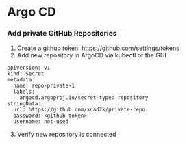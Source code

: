# Argo CD



### Add private GitHub Repositories
1. Create a github token: https://github.com/settings/tokens
2. Add new repository in ArgoCD via kubectl or the GUI
```
apiVersion: v1  
kind: Secret  
metadata:  
  name: repo-private-1
  labels:  
    argocd.argoproj.io/secret-type: repository  
stringData:  
  url: https://github.com/xcad2k/private-repo 
  password: <github-token> 
  username: not-used
```
3. Verify new repository is connected